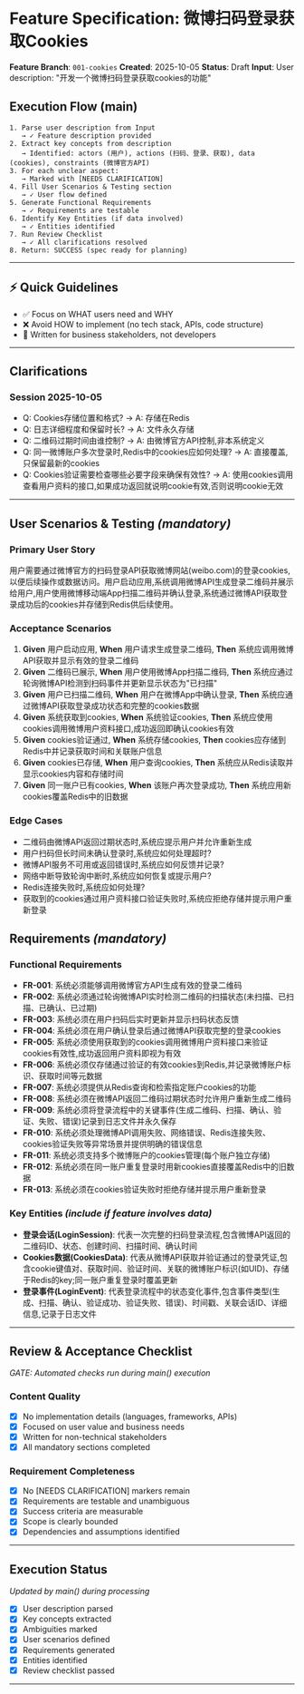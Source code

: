 # Feature Specification: 微博扫码登录获取Cookies

**Feature Branch**: `001-cookies`
**Created**: 2025-10-05
**Status**: Draft
**Input**: User description: "开发一个微博扫码登录获取cookies的功能"

## Execution Flow (main)
```
1. Parse user description from Input
   → ✓ Feature description provided
2. Extract key concepts from description
   → Identified: actors (用户), actions (扫码、登录、获取), data (cookies), constraints (微博官方API)
3. For each unclear aspect:
   → Marked with [NEEDS CLARIFICATION]
4. Fill User Scenarios & Testing section
   → ✓ User flow defined
5. Generate Functional Requirements
   → ✓ Requirements are testable
6. Identify Key Entities (if data involved)
   → ✓ Entities identified
7. Run Review Checklist
   → ✓ All clarifications resolved
8. Return: SUCCESS (spec ready for planning)
```

---

## ⚡ Quick Guidelines
- ✅ Focus on WHAT users need and WHY
- ❌ Avoid HOW to implement (no tech stack, APIs, code structure)
- 👥 Written for business stakeholders, not developers

---

## Clarifications

### Session 2025-10-05
- Q: Cookies存储位置和格式? → A: 存储在Redis
- Q: 日志详细程度和保留时长? → A: 文件永久存储
- Q: 二维码过期时间由谁控制? → A: 由微博官方API控制,非本系统定义
- Q: 同一微博账户多次登录时,Redis中的cookies应如何处理? → A: 直接覆盖,只保留最新的cookies
- Q: Cookies验证需要检查哪些必要字段来确保有效性? → A: 使用cookies调用查看用户资料的接口,如果成功返回就说明cookie有效,否则说明cookie无效

---

## User Scenarios & Testing *(mandatory)*

### Primary User Story
用户需要通过微博官方的扫码登录API获取微博网站(weibo.com)的登录cookies,以便后续操作或数据访问。用户启动应用,系统调用微博API生成登录二维码并展示给用户,用户使用微博移动端App扫描二维码并确认登录,系统通过微博API获取登录成功后的cookies并存储到Redis供后续使用。

### Acceptance Scenarios
1. **Given** 用户启动应用, **When** 用户请求生成登录二维码, **Then** 系统应调用微博API获取并显示有效的登录二维码
2. **Given** 二维码已展示, **When** 用户使用微博App扫描二维码, **Then** 系统应通过轮询微博API检测到扫码事件并更新显示状态为"已扫描"
3. **Given** 用户已扫描二维码, **When** 用户在微博App中确认登录, **Then** 系统应通过微博API获取登录成功状态和完整的cookies数据
4. **Given** 系统获取到cookies, **When** 系统验证cookies, **Then** 系统应使用cookies调用微博用户资料接口,成功返回即确认cookies有效
5. **Given** cookies验证通过, **When** 系统存储cookies, **Then** cookies应存储到Redis中并记录获取时间和关联账户信息
6. **Given** cookies已存储, **When** 用户查询cookies, **Then** 系统应从Redis读取并显示cookies内容和存储时间
7. **Given** 同一账户已有cookies, **When** 该账户再次登录成功, **Then** 系统应用新cookies覆盖Redis中的旧数据

### Edge Cases
- 二维码由微博API返回过期状态时,系统应提示用户并允许重新生成
- 用户扫码但长时间未确认登录时,系统应如何处理超时?
- 微博API服务不可用或返回错误时,系统应如何反馈并记录?
- 网络中断导致轮询中断时,系统应如何恢复或提示用户?
- Redis连接失败时,系统应如何处理?
- 获取到的cookies通过用户资料接口验证失败时,系统应拒绝存储并提示用户重新登录

## Requirements *(mandatory)*

### Functional Requirements
- **FR-001**: 系统必须能够调用微博官方API生成有效的登录二维码
- **FR-002**: 系统必须通过轮询微博API实时检测二维码的扫描状态(未扫描、已扫描、已确认、已过期)
- **FR-003**: 系统必须在用户扫码后实时更新并显示扫码状态反馈
- **FR-004**: 系统必须在用户确认登录后通过微博API获取完整的登录cookies
- **FR-005**: 系统必须使用获取到的cookies调用微博用户资料接口来验证cookies有效性,成功返回用户资料即视为有效
- **FR-006**: 系统必须仅存储通过验证的有效cookies到Redis,并记录微博账户标识、获取时间等元数据
- **FR-007**: 系统必须提供从Redis查询和检索指定账户cookies的功能
- **FR-008**: 系统必须在微博API返回二维码过期状态时允许用户重新生成二维码
- **FR-009**: 系统必须将登录流程中的关键事件(生成二维码、扫描、确认、验证、失败、错误)记录到日志文件并永久保存
- **FR-010**: 系统必须处理微博API调用失败、网络错误、Redis连接失败、cookies验证失败等异常场景并提供明确的错误信息
- **FR-011**: 系统必须支持多个微博账户的cookies管理(每个账户独立存储)
- **FR-012**: 系统必须在同一账户重复登录时用新cookies直接覆盖Redis中的旧数据
- **FR-013**: 系统必须在cookies验证失败时拒绝存储并提示用户重新登录

### Key Entities *(include if feature involves data)*
- **登录会话(LoginSession)**: 代表一次完整的扫码登录流程,包含微博API返回的二维码ID、状态、创建时间、扫描时间、确认时间
- **Cookies数据(CookiesData)**: 代表从微博API获取并验证通过的登录凭证,包含cookie键值对、获取时间、验证时间、关联的微博账户标识(如UID)、存储于Redis的key;同一账户重复登录时覆盖更新
- **登录事件(LoginEvent)**: 代表登录流程中的状态变化事件,包含事件类型(生成、扫描、确认、验证成功、验证失败、错误)、时间戳、关联会话ID、详细信息,记录于日志文件

---

## Review & Acceptance Checklist
*GATE: Automated checks run during main() execution*

### Content Quality
- [x] No implementation details (languages, frameworks, APIs)
- [x] Focused on user value and business needs
- [x] Written for non-technical stakeholders
- [x] All mandatory sections completed

### Requirement Completeness
- [x] No [NEEDS CLARIFICATION] markers remain
- [x] Requirements are testable and unambiguous
- [x] Success criteria are measurable
- [x] Scope is clearly bounded
- [x] Dependencies and assumptions identified

---

## Execution Status
*Updated by main() during processing*

- [x] User description parsed
- [x] Key concepts extracted
- [x] Ambiguities marked
- [x] User scenarios defined
- [x] Requirements generated
- [x] Entities identified
- [x] Review checklist passed

---
